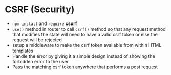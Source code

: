 # CSRF (Security)

- `npm install` and `require` **csurf**
- `use()` method in router to call `csrf()` method so that any request method that modifies the state will need to have a valid csrf token or else the request will be rejected
- setup a middleware to make the csrf token available from within HTML templates
- Handle the error by giving it a simple design instead of showing the forbidden error to the user
- Pass the matching csrf token anywhere that performs a post request
